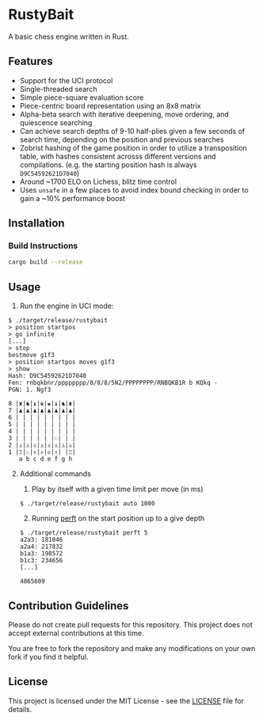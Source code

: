 # RustyBait

A basic chess engine written in Rust.

## Features

- Support for the UCI protocol
- Single-threaded search
- Simple piece-square evaluation score
- Piece-centric board representation using an 8x8 matrix
- Alpha-beta search with iterative deepening, move ordering, and quiescence searching
- Can achieve search depths of 9-10 half-plies given a few seconds of search time, depending on the position and previous searches
- Zobrist hashing of the game position in order to utilize a transposition table, with hashes consistent acrosss different versions and compilations. (e.g. the starting position hash is always `D9C54592621D7040`)
- Around ~1700 ELO on Lichess, blitz time control 
- Uses `unsafe` in a few places to avoid index bound checking in order to gain a ~10% performance boost

## Installation

### Build Instructions

   ```bash
   cargo build --release
   ```

## Usage

1. Run the engine in UCI mode:
```
$ ./target/release/rustybait
> position startpos
> go infinite
[...]
> stop
bestmove g1f3
> position startpos moves g1f3
> show
Hash: D9C54592621D7040
Fen: rnbqkbnr/pppppppp/8/8/8/5N2/PPPPPPPP/RNBQKB1R b KQkq -
PGN: 1. Ngf3 

8 |♜|♞|♝|♛|♚|♝|♞|♜|
7 |♟|♟|♟|♟|♟|♟|♟|♟|
6 | | | | | | | | |
5 | | | | | | | | |
4 | | | | | | | | |
3 | | | | | |♘| | |
2 |♙|♙|♙|♙|♙|♙|♙|♙|
1 |♖|♘|♗|♕|♔|♗| |♖|
   a b c d e f g h
```

2. Additional commands
    1. Play by itself with a given time limit per move (in ms)
    ```
    $ ./target/release/rustybait auto 1000
    ```

    2. Running [perft](https://www.chessprogramming.org/Perft) on the start position up to a give depth
    ```
    $ ./target/release/rustybait perft 5
    a2a3: 181046
    a2a4: 217832
    b1a3: 198572
    b1c3: 234656
    [...]

    4865609
    ```

## Contribution Guidelines

Please do not create pull requests for this repository. This project does not accept external contributions at this time.

You are free to fork the repository and make any modifications on your own fork if you find it helpful.

## License

This project is licensed under the MIT License - see the [LICENSE](LICENSE) file for details.